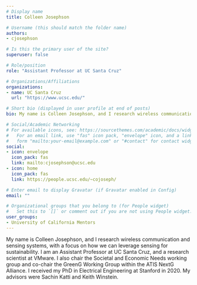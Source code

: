 ```yaml
---
# Display name
title: Colleen Josephson

# Username (this should match the folder name)
authors:
- cjosephson

# Is this the primary user of the site?
superuser: false

# Role/position
role: "Assistant Professor at UC Santa Cruz"

# Organizations/Affiliations
organizations:
- name: UC Santa Cruz
  url: "https://www.ucsc.edu/"

# Short bio (displayed in user profile at end of posts)
bio: My name is Colleen Josephson, and I research wireless communication and sensing systems, with a focus on how we can leverage sensing for sustainability. I am an Assistant Professor at UC Santa Cruz, and a research scientist at VMware. I also chair the Societal and Economic Needs working group and co-chair the GreenG Working Group within the ATIS NextG Alliance. I received my PhD in Electrical Engineering at Stanford in 2020. My advisors were Sachin Katti and Keith Winstein.

# Social/Academic Networking
# For available icons, see: https://sourcethemes.com/academic/docs/widgets/#icons
#   For an email link, use "fas" icon pack, "envelope" icon, and a link in the
#   form "mailto:your-email@example.com" or "#contact" for contact widget.
social:
- icon: envelope
  icon_pack: fas
  link: mailto:cjosephson@ucsc.edu
- icon: home
  icon_pack: fas
  link: https://people.ucsc.edu/~cojoseph/

# Enter email to display Gravatar (if Gravatar enabled in Config)
email: ""

# Organizational groups that you belong to (for People widget)
#   Set this to `[]` or comment out if you are not using People widget.  
user_groups:
- University of California Mentors
---
```


My name is Colleen Josephson, and I research wireless communication and sensing systems, with a focus on how we can leverage sensing for sustainability. I am an Assistant Professor at UC Santa Cruz, and a research scientist at VMware. I also chair the Societal and Economic Needs working group and co-chair the GreenG Working Group within the ATIS NextG Alliance. I received my PhD in Electrical Engineering at Stanford in 2020. My advisors were Sachin Katti and Keith Winstein.